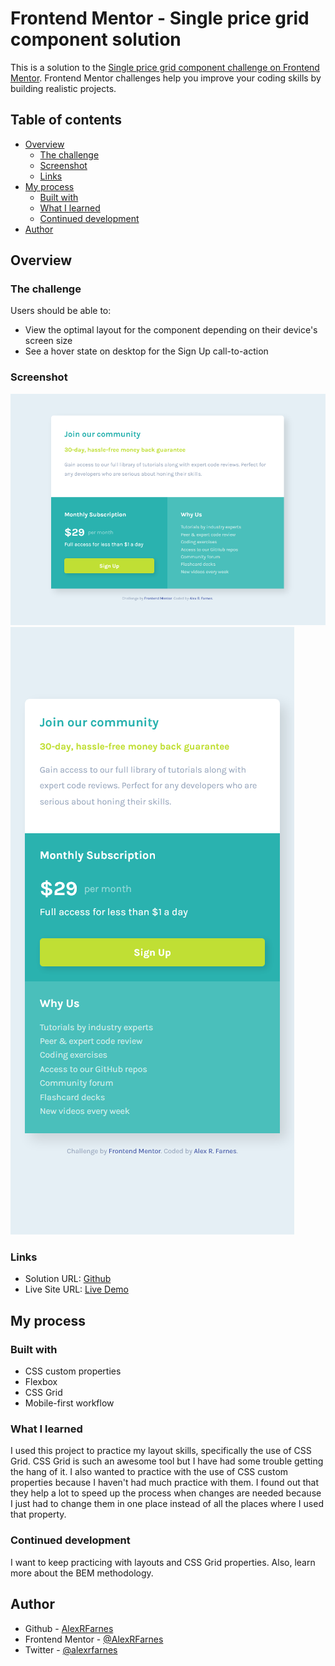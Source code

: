 # Frontend Mentor - Single price grid component solution

This is a solution to the [Single price grid component challenge on Frontend Mentor](https://www.frontendmentor.io/challenges/single-price-grid-component-5ce41129d0ff452fec5abbbc). Frontend Mentor challenges help you improve your coding skills by building realistic projects. 

## Table of contents

- [Overview](#overview)
  - [The challenge](#the-challenge)
  - [Screenshot](#screenshot)
  - [Links](#links)
- [My process](#my-process)
  - [Built with](#built-with)
  - [What I learned](#what-i-learned)
  - [Continued development](#continued-development)
- [Author](#author)

## Overview

### The challenge

Users should be able to:

- View the optimal layout for the component depending on their device's screen size
- See a hover state on desktop for the Sign Up call-to-action

### Screenshot

![Screenshot_desktop](/images/screenshot_desktop.png)
![Screenshot_mobile](/images/screenshot_mobile.png)

### Links

- Solution URL: [Github](https://github.com/AlexRFarnes/Single-price-grid-component)
- Live Site URL: [Live Demo](https://romantic-hoover-422c22.netlify.app/)

## My process

### Built with

- CSS custom properties
- Flexbox
- CSS Grid
- Mobile-first workflow

### What I learned

I used this project to practice my layout skills, specifically the use of CSS Grid. CSS Grid is such an awesome tool but I have had some trouble getting the hang of it. I also wanted to practice with the use of CSS custom properties because I haven't had much practice with them. I found out that they help a lot to speed up the process when changes are needed because I just had to change them in one place instead of all the places where I used that property.

### Continued development

I want to keep practicing with layouts and CSS Grid properties. Also, learn more about the BEM methodology.

## Author

- Github - [AlexRFarnes](https://github.com/AlexRFarnes)
- Frontend Mentor - [@AlexRFarnes](https://www.frontendmentor.io/profile/AlexRFarnes)
- Twitter - [@alexrfarnes](https://www.twitter.com/alexrfarnes)
